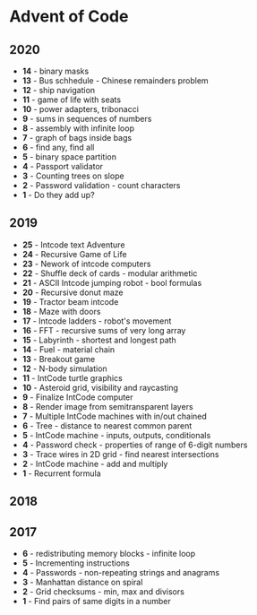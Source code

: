 # Advent of Code

## 2020
* **14** - binary masks
* **13** - Bus schhedule - Chinese remainders problem
* **12** - ship navigation
* **11** - game of life with seats
* **10** - power adapters, tribonacci
* **9** - sums in sequences of numbers
* **8** - assembly with infinite loop
* **7** - graph of bags inside bags
* **6** - find any, find all
* **5** - binary space partition
* **4** - Passport validator
* **3** - Counting trees on slope
* **2** - Password validation - count characters
* **1** - Do they add up?

## 2019

* **25** - Intcode text Adventure
* **24** - Recursive Game of Life
* **23** - Nework of intcode computers
* **22** - Shuffle deck of cards - modular arithmetic
* **21** - ASCII Intcode jumping robot - bool formulas
* **20** - Recursive donut maze
* **19** - Tractor beam intcode
* **18** - Maze with doors
* **17** - Intcode ladders - robot's movement
* **16** - FFT - recursive sums of very long array
* **15** - Labyrinth - shortest and longest path
* **14** - Fuel - material chain
* **13** - Breakout game
* **12** - N-body simulation
* **11** - IntCode turtle graphics
* **10** - Asteroid grid, visibility and raycasting
* **9** - Finalize IntCode computer
* **8** - Render image from semitransparent layers
* **7** - Multiple IntCode machines with in/out chained
* **6** - Tree - distance to nearest common parent
* **5** - IntCode machine - inputs, outputs, conditionals
* **4** - Password check - properties of range of 6-digit numbers
* **3** - Trace wires in 2D grid - find nearest intersections
* **2** - IntCode machine - add and multiply
* **1** - Recurrent formula

## 2018


## 2017

* **6** - redistributing memory blocks - infinite loop
* **5** - Incrementing instructions
* **4** - Passwords - non-repeating strings and anagrams
* **3** - Manhattan distance on spiral
* **2** - Grid checksums - min, max and divisors
* **1** - Find pairs of same digits in a number
